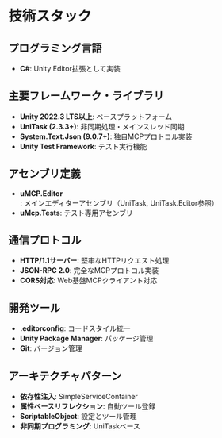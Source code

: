 # 技術スタック

## プログラミング言語
- **C#**: Unity Editor拡張として実装

## 主要フレームワーク・ライブラリ
- **Unity 2022.3 LTS以上**: ベースプラットフォーム
- **UniTask (2.3.3+)**: 非同期処理・メインスレッド同期
- **System.Text.Json (9.0.7+)**: 独自MCPプロトコル実装
- **Unity Test Framework**: テスト実行機能

## アセンブリ定義
- **uMCP.Editor**: メインエディターアセンブリ（UniTask, UniTask.Editor参照）
- **uMcp.Tests**: テスト専用アセンブリ

## 通信プロトコル
- **HTTP/1.1サーバー**: 堅牢なHTTPリクエスト処理
- **JSON-RPC 2.0**: 完全なMCPプロトコル実装
- **CORS対応**: Web基盤MCPクライアント対応

## 開発ツール
- **.editorconfig**: コードスタイル統一
- **Unity Package Manager**: パッケージ管理
- **Git**: バージョン管理

## アーキテクチャパターン
- **依存性注入**: SimpleServiceContainer
- **属性ベースリフレクション**: 自動ツール登録
- **ScriptableObject**: 設定とツール管理
- **非同期プログラミング**: UniTaskベース